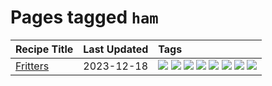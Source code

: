 # Pages tagged `ham`

|Recipe Title|Last Updated|Tags
|:---|:---|:---|
|[Fritters](../recipes/fritters.md)|2023-12-18|[![](https://img.shields.io/badge/tag-chicken-cb29b)](../tags/chicken.md) [![](https://img.shields.io/badge/tag-dairy-10cdd6)](../tags/dairy.md) [![](https://img.shields.io/badge/tag-family-9fef19)](../tags/family.md) [![](https://img.shields.io/badge/tag-fried-d4602a)](../tags/fried.md) [![](https://img.shields.io/badge/tag-ham-8ce73b)](../tags/ham.md) [![](https://img.shields.io/badge/tag-lamb-8344b1)](../tags/lamb.md) [![](https://img.shields.io/badge/tag-leftovers-3a4f8e)](../tags/leftovers.md) [![](https://img.shields.io/badge/tag-vegetables-91514)](../tags/vegetables.md)|